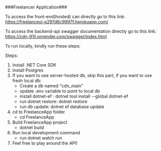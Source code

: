 ###Freelancer Application###

To access the front-end(hosted) can directly go to this link:
https://freelanceui-e297d6c9997f.herokuapp.com/

To access the backend-api swagger documentation directly go to this link:
https://cdn-91il.onrender.com/swagger/index.html

To run locally, kindly run these steps:

Steps:
1. Install .NET Core SDK
2. Install Postgres
3. If you want to use server-hosted db, skip this part, if you want to use fresh local db:
    - Create a db named "cdn_main"
    - update .env variable to point to local db
    - install dotnet-ef : dotnet tool install --global dotnet-ef
    - run dotnet restore: dotnet restore
    - run db update: dotnet ef database update
4. cd to FreelanceApp folder
    - cd FreelanceApp
5. Build FreelanceApp project
    - dotnet build
6. Run local development command
    - run dotnet watch run
7. Feel free to play around the API!
